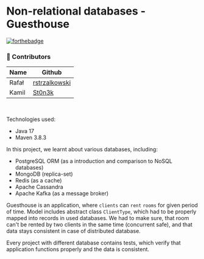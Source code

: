 # Non-relational databases - Guesthouse

[![forthebadge](https://forthebadge.com/images/badges/made-with-java.svg)](https://forthebadge.com)

### :construction_worker: Contributors
|Name |Github|
|-|-|
|Rafał|[rstrzalkowski](https://github.com/rstrzalkowski)|
|Kamil|[St0n3k](https://github.com/St0n3k)|

<br/>

Technologies used:
- Java 17
- Maven 3.8.3

In this project, we learnt about various databases, including:
- PostgreSQL ORM (as a introduction and comparison to NoSQL databases)
- MongoDB (replica-set)
- Redis (as a cache)
- Apache Cassandra
- Apache Kafka (as a message broker)

Guesthouse is an application, where `clients` can `rent` `rooms` for given period of time. Model includes abstract class `ClientType`, which had to be properly mapped into records in used databases. We had to make sure, that room can't be rented by two clients in the same time (concurrent safe), and that data stays consistent in case of distributed database.

Every project with different database contains tests, which verify that application functions properly and the data is consistent.
